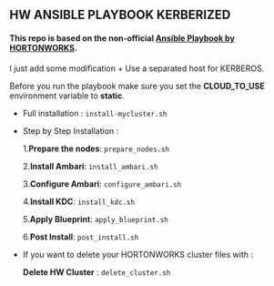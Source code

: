 ## HW ANSIBLE PLAYBOOK KERBERIZED
#### This repo is based on the non-official [Ansible Playbook by HORTONWORKS](https://github.com/hortonworks/ansible-hortonworks).

I just add some modification + Use a separated host for KERBEROS.

Before you run the playbook make sure you set the **CLOUD_TO_USE** environment variable to **static**.

 - Full installation : `install-mycluster.sh`

 - Step by Step Installation :

    1.**Prepare the nodes**: `prepare_nodes.sh`

    2.**Install Ambari**: `install_ambari.sh`

    3.**Configure Ambari**: `configure_ambari.sh`

    4.**Install KDC**: `install_kdc.sh`

    5.**Apply Blueprint**: `apply_blueprint.sh`

    6.**Post Install**: `post_install.sh`
	
  - If you want to delete your HORTONWORKS cluster files with :
  
	**Delete HW Cluster** : `delete_cluster.sh`
	

